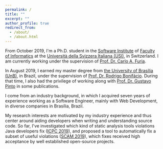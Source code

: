 ```yaml
---
permalink: /
title: ""
excerpt: ""
author_profile: true
redirect_from: 
  - /about/
  - /about.html
---
```


From October 2019, I'm a Ph.D. student in the [Software Institute](https://www.si.usi.ch/) of [Faculty of Informatics](www.inf.usi.ch) at the [Università della Svizzera Italiana (USI)](https://www.usi.ch), in Switzerland. I am currently working under the supervision of [Prof. Dr. Carlo A. Furia](https://bugcounting.net/).

In August 2019, I earned my master degree from [the University of Brasília (UnB)](https://unb.br/), in Brazil, under the supervision of [Prof. Dr. Rodrigo Bonifácio](https://wp.rbonifacio.net/). During that time, I also had the privilege of working along with [Prof. Dr. Gustavo Pinto](http://gustavopinto.org/) in some publications.

I come from an industry background, in which I acquired seven years of experience working as a Software Engineer, mainly with Web Development, in diverse companies in Brasília, Brazil.

My research interests are motivated by my industry experience and thus center around aiding developers when writing and understanding source code. So far, I've investigated which kind of static analysis tools violations Java developers fix ([ICPC 2019](http://gustavopinto.github.io/lost+found/icpc2019.pdf)), and proposed a tool to automatically fix a subset of useful violations  ([SCAM 2019](https://bugcounting.net/pubs/scam19.pdf)), which fixes received high acceptance by well established open-source projects.

